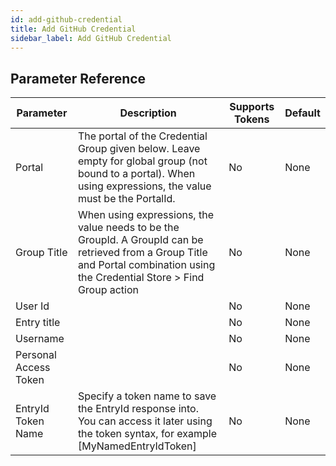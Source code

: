 ```yaml
---
id: add-github-credential
title: Add GitHub Credential
sidebar_label: Add GitHub Credential
---
```





## Parameter Reference
| Parameter | Description | Supports Tokens | Default |
| -- | -- | -- | -- |
| Portal | The portal of the Credential Group given below. Leave empty for global group (not bound to a portal). When using expressions, the value must be the PortalId. | No | None |
| Group Title | When using expressions, the value needs to be the GroupId. A GroupId can be retrieved from a Group Title and Portal combination using the Credential Store > Find Group action | No | None |
| User Id |  | No | None |
| Entry title |  | No | None |
| Username |  | No | None |
| Personal Access Token |  | No | None |
| EntryId Token Name | Specify a token name to save the EntryId response into. You can access it later using the token syntax, for example [MyNamedEntryIdToken] | No | None |
